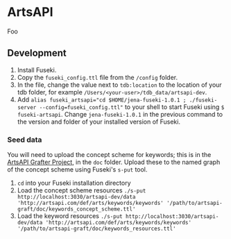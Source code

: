 # ArtsAPI

Foo

## Development

1. Install Fuseki.
2. Copy the `fuseki_config.ttl` file from the `/config` folder.
3. In the file, change the value next to `tdb:location` to the location of your tdb folder, for example `/Users/<your-user>/tdb_data/artsapi-dev`.
4. Add `alias fuseki_artsapi="cd $HOME/jena-fuseki-1.0.1 ; ./fuseki-server --config=fuseki_config.ttl"` to your shell to start Fuseki using `$ fuseki-artsapi`. Change `jena-fuseki-1.0.1` in the previous command to the version and folder of your installed version of Fuseki.

### Seed data

You will need to upload the concept scheme for keywords; this is in the [ArtsAPI Grafter Project](https://github.com/Swirrl/artsapi-email-processing-tool), in the `doc` folder. Upload these to the named graph of the concept scheme using Fuseki's `s-put` tool. 

1. `cd` into your Fuseki installation directory
2. Load the concept scheme resources `./s-put http://localhost:3030/artsapi-dev/data 'http://artsapi.com/def/arts/keywords/keywords' '/path/to/artsapi-graft/doc/keywords_concept_scheme.ttl'`
3. Load the keyword resources `./s-put http://localhost:3030/artsapi-dev/data 'http://artsapi.com/def/arts/keywords/keywords' '/path/to/artsapi-graft/doc/keywords_resources.ttl'`
